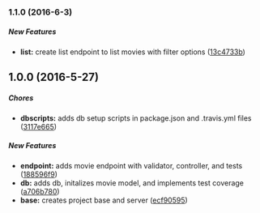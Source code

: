 ### 1.1.0 (2016-6-3)

##### New Features

* **list:** create list endpoint to list movies with filter options ([13c4733b](https://github.com/keenadams/sfmovies/commit/13c4733b05122c93a5fd8c894714d757f8981637))

## 1.0.0 (2016-5-27)

##### Chores

* **dbscripts:** adds db setup scripts in package.json and .travis.yml files ([3117e665](https://github.com/keenadams/sfmovies/commit/3117e66514ef9e2527ea8caeb3d4176a9fa5b305))

##### New Features

* **endpoint:** adds movie endpoint with validator, controller, and tests ([188596f9](https://github.com/keenadams/sfmovies/commit/188596f9adc149ca2fbfb426383702313833a577))
* **db:** adds db, initalizes movie model, and implements test coverage ([a706b780](https://github.com/keenadams/sfmovies/commit/a706b780fda6203a151fc4f8e53d1a253a9fefa0))
* **base:** creates project base and server ([ecf90595](https://github.com/keenadams/sfmovies/commit/ecf90595db9316c2e13985e76078ba6bddc2300b))

